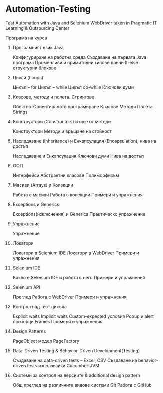 # Automation-Testing
Test Automation with Java and Selenium WebDriver taken in Pragmatic IT Learning &amp; Outsourcing Center

Програма на курса

1. Програмният език Java

    Конфигуриране на работна среда
    Създаване на първата Java програма
    Променливи и примитивни типове данни
    If-else структурни блокове

2. Цикли (Loops)

    Цикъл – for
    Цикъл – while
    Цикъл do-while
    Ключови думи

3. Класове, методи и полета. Стрингове

    Обектно-Ориентираното програмиране
    Класове
    Методи
    Полета
    Strings

4. Конструктори (Constructors) и още от методи

    Конструктори
    Методи и връщане на стойност

5. Наследяване (Inheritance) и Енкапсулация (Encapsulation), нива на достъп

    Наследяване и Енкапсулация
    Ключови думи
    Нива на достъп

6. ООП

    Интерфейси
    Абстрактни класове
    Полиморфизъм

7. Масиви (Arrays) и Колекции

    Работа с масиви
    Работа с колекции
    Примери и упражнения

8. Exceptions и Generics

    Exceptions(изключения) и Generics
    Практическо упражнение

9. Упражнение

    Упражнение

10. Локатори

    Локатори в Selenium IDE
    Локатори в WebDriver
    Примери и упражнения

11. Selenium IDE

    Какво е Selenium IDЕ и работа с него
    Примери и упражнения

12. Selenium API

    Преглед
    Работа с WebDriver
    Примери и упражнения

13. Контрол над тест цикъла

    Explicit waits
    Implicit waits
    Custom-expected условия
    Popup и alert прозорци
    Frames
    Примери и упражнения

14. Design Patterns

    PageObject модел
    PageFactory

15. Data-Driven Testing & Behavior-Driven Development(Testing)

    Създаване на data-driven tests – Excel, CSV
    Създаване на behavior-driven tests използвайки Cucumber-JVM

16. Системи за контрол на версиите & additional design pattern

    Общ преглед на различните видове системи
    Git
    Работа с GitHub
